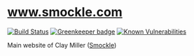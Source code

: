 # www.smockle.com

[![Build Status](https://travis-ci.com/smockle/smockle.com.svg?branch=master)](https://travis-ci.com/smockle/smockle.com)
[![Greenkeeper badge](https://badges.greenkeeper.io/smockle/smockle.com.svg)](https://greenkeeper.io/)
[![Known Vulnerabilities](https://snyk.io/test/github/smockle/smockle.com/badge.svg?targetFile=package.json)](https://snyk.io/test/github/smockle/smockle.com?targetFile=package.json)

Main website of Clay Miller ([Smockle](https://www.smockle.com))
